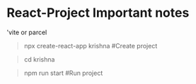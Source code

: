 # React-Project Important notes
'vite or parcel

>npx create-react-app krishna #Create project


>cd krishna


>npm run start #Run project
